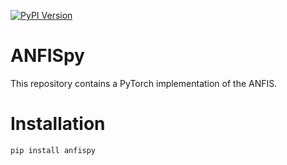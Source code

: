 [![PyPI Version](https://img.shields.io/pypi/v/ANFISpy)](https://pypi.org/project/ANFISpy/)

# ANFISpy
This repository contains a PyTorch implementation of the ANFIS.

# Installation

`pip install anfispy`
